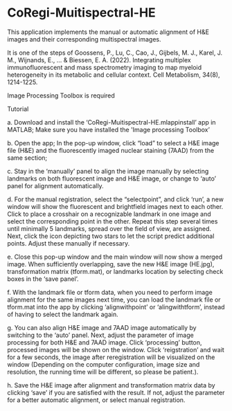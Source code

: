 # CoRegi-Muitispectral-HE
This application implements the manual or automatic alignment of H&E images and their corresponding multispectral images. 

It is one of the steps of  Goossens, P., Lu, C., Cao, J., Gijbels, M. J., Karel, J. M., Wijnands, E., ... & Biessen, E. A. (2022). Integrating multiplex immunofluorescent and mass spectrometry imaging to map myeloid heterogeneity in its metabolic and cellular context. Cell Metabolism, 34(8), 1214-1225.

Image Processing Toolbox is required


Tutorial

a.	Download and install the ‘CoRegi-Muitispectral-HE.mlappinstall’ app in MATLAB; Make sure you have installed the 'Image processing Toolbox’

b.	Open the app; In the pop-up window, click “load” to select a H&E image file (H&E) and the fluorescently imaged nuclear staining (7AAD) from the same section; 

c.	Stay in the ‘manually’ panel to align the image manually by selecting landmarks on both fluorescent image and H&E image, or change to ‘auto’ panel for alignment automatically.

d.	For the manual registration, select the “selectpoint”, and click ‘run’, a new window will show the fluorescent and brightfield images next to each other. Click to place a crosshair on a recognizable landmark in one image and select the corresponding point in the other. Repeat this step several times until minimally 5 landmarks, spread over the field of view, are assigned. Next, click the icon depicting two stars to let the script predict additional points. Adjust these manually if necessary.

e.	Close this pop-up window and the main window will now show a merged image. When sufficiently overlapping, save the new H&E image (HE.jpg), transformation matrix (tform.mat), or landmarks location by selecting check boxes  in the ‘save panel’. 

f.	With the landmark file or tform data, when you need to perform image alignment for the same images next time, you can load the landmark file or tform.mat into the app by clicking ‘alignwithpoint’ or ‘alingwithtform’, instead of having to select the landmark again. 

g.	You can also align H&E image and 7AAD image automatically by switching to the ‘auto’ panel. Next, adjust the parameter of image processing for both H&E and 7AAD image. Click ‘processing’ button, processed images will be shown on the window. Click ‘reigstration’ and wait for a few seconds, the image after reregistration will be visualized on the window (Depending on the computer configuration, image size and resolution, the running time will be different, so please be patient.).

h.	Save the H&E image after alignment and transformation matrix data by clicking ‘save’ if you are satisfied with the result. If not, adjust the parameter for a better automatic alignment, or select manual registration.

